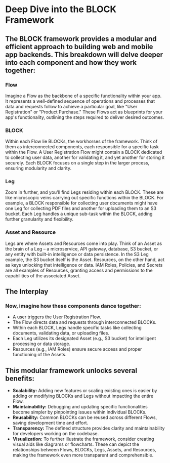 # Deep Dive into the BLOCK Framework

## The BLOCK framework provides a modular and efficient approach to building web and mobile app backends. This breakdown will delve deeper into each component and how they work together: 

### Flow
Imagine a Flow as the backbone of a specific functionality within your app. It represents a well-defined sequence of operations and processes that data and requests follow to achieve a particular goal, like "User Registration" or "Product Purchase." These Flows act as blueprints for your app's functionality, outlining the steps required to deliver desired outcomes.

### BLOCK
Within each Flow lie BLOCKs, the workhorses of the framework. Think of them as interconnected components, each responsible for a specific task within the Flow. A User Registration Flow might contain a BLOCK dedicated to collecting user data, another for validating it, and yet another for storing it securely. Each BLOCK focuses on a single step in the larger process, ensuring modularity and clarity.

### Leg
Zoom in further, and you'll find Legs residing within each BLOCK. These are like microscopic veins carrying out specific functions within the BLOCK. For example, a BLOCK responsible for collecting user documents might have one Leg for collecting PDF files and another for uploading them to an S3 bucket. Each Leg handles a unique sub-task within the BLOCK, adding further granularity and flexibility.

### Asset and Resource
Legs are where Assets and Resources come into play. Think of an Asset as the brain of a Leg – a microservice, API gateway, database, S3 bucket, or any entity with built-in intelligence or data persistence. In the S3 Leg example, the S3 bucket itself is the Asset. Resources, on the other hand, act as keys unlocking that intelligence or data. IAM Roles, Policies, and Secrets are all examples of Resources, granting access and permissions to the capabilities of the associated Asset.

## **The Interplay**
### Now, imagine how these components dance together:
* A user triggers the User Registration Flow.
* The Flow directs data and requests through interconnected BLOCKs.
* Within each BLOCK, Legs handle specific tasks like collecting documents, validating data, or uploading files.
* Each Leg utilizes its designated Asset (e.g., S3 bucket) for intelligent processing or data storage.
* Resources (e.g., IAM Roles) ensure secure access and proper functioning of the Assets.

## **This modular framework unlocks several benefits:**
* **Scalability:** Adding new features or scaling existing ones is easier by adding or modifying BLOCKs and Legs without impacting the entire Flow.
* **Maintainability:** Debugging and updating specific functionalities become simpler by pinpointing issues within individual BLOCKs.
* **Reusability:** Common BLOCKs can be reused across different Flows, saving development time and effort.
* **Transparency:** The defined structure provides clarity and maintainability for developers working on the codebase.
* **Visualization:** To further illustrate the framework, consider creating visual aids like diagrams or flowcharts. These can depict the relationships between Flows, BLOCKs, Legs, Assets, and Resources, making the framework even more transparent and comprehensible.